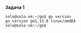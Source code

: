 **Задача 1**  

```
solo@solo-vm:~/go$ go version
go version go1.13.8 linux/amd64
solo@solo-vm:~/go$ 
```
